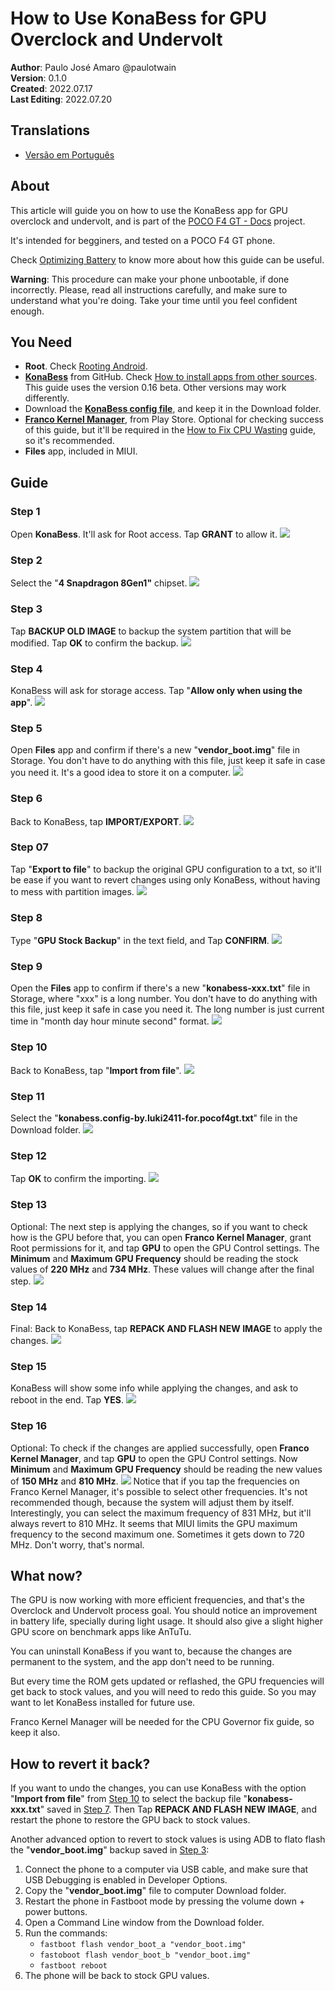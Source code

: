 # How to Use KonaBess for GPU Overclock and Undervolt
**Author**: Paulo José Amaro @paulotwain  
**Version**: 0.1.0  
**Created**: 2022.07.17  
**Last Editing**: 2022.07.20

## Translations
- [Versão em Português](pt/como-usar-o-konabess.md)

## About
This article will guide you on how to use the KonaBess app for GPU overclock and undervolt, and is part of the [POCO F4 GT - Docs](README.md) project.

It's intended for begginers, and tested on a POCO F4 GT phone.

Check [Optimizing Battery](README.md#optimizing-battery) to know more about how this guide can be useful.

**Warning**: This procedure can make your phone unbootable, if done incorrectly. Please, read all instructions carefully, and make sure to understand what you're doing. Take your time until you feel confident enough.

## You Need
- **Root**. Check [Rooting Android](README.md#rooting-android).
- [**KonaBess**](https://github.com/libxzr/KonaBess/releases/tag/v0.16) from GitHub. Check [How to install apps from other sources](how-to-install-apps-from-other-sources.md). This guide uses the version 0.16 beta. Other versions may work differently.
- Download the [**KonaBess config file**](file-konabess.config.md), and keep it in the Download folder.
- [**Franco Kernel Manager**](https://play.google.com/store/apps/details?id=com.franco.kernel), from Play Store. Optional for checking success of this guide, but it'll be required in the [How to Fix CPU Wasting](how-to-fix-cpu-wasting.md) guide, so it's recommended.
- **Files** app, included in MIUI.

## Guide
### Step 1
Open **KonaBess**. It'll ask for Root access. Tap **GRANT** to allow it.
![](images/guide-konabess-step01.png)

### Step 2
Select the "**4 Snapdragon 8Gen1"** chipset.
![](images/guide-konabess-step02.png)

### Step 3
Tap **BACKUP OLD IMAGE** to backup the system partition that will be modified. Tap **OK** to confirm the backup.
![](images/guide-konabess-step03.png)

### Step 4
KonaBess will ask for storage access. Tap "**Allow only when using the app**".
![](images/guide-konabess-step04.png)

### Step 5
Open **Files** app and confirm if there's a new "**vendor_boot.img**" file in Storage. You don't have to do anything with this file, just keep it safe in case you need it. It's a good idea to store it on a computer.
![](images/guide-konabess-step05.png)

### Step 6
Back to KonaBess, tap **IMPORT/EXPORT**.
![](images/guide-konabess-step06.png)

### Step 07
Tap "**Export to file**" to backup the original GPU configuration to a txt, so it'll be ease if you want to revert changes using only KonaBess, without having to mess with partition images.
![](images/guide-konabess-step07.png)

### Step 8
Type "**GPU Stock Backup**" in the text field, and Tap **CONFIRM**.
![](images/guide-konabess-step08.png)

### Step 9
Open the **Files** app to confirm if there's a new "**konabess-xxx.txt**" file in Storage, where "xxx" is a long number. You don't have to do anything with this file, just keep it safe in case you need it. The long number is just current time in "month day hour minute second" format.
![](images/guide-konabess-step09.png)

### Step 10
Back to KonaBess, tap "**Import from file**".
![](images/guide-konabess-step10.png)

### Step 11
Select the "**konabess.config-by.luki2411-for.pocof4gt.txt**" file in the Download folder.
![](images/guide-konabess-step11.png)

### Step 12
Tap **OK** to confirm the importing.
![](images/guide-konabess-step12.png)

### Step 13
Optional: The next step is applying the changes, so if you want to check how is the GPU before that, you can open **Franco Kernel Manager**, grant Root permissions for it, and tap **GPU** to open the GPU Control settings. The **Minimum** and **Maximum GPU Frequency** should be reading the stock values of **220 MHz** and **734 MHz**. These values will change after the final step.
![](images/guide-konabess-step13.png)

### Step 14
Final: Back to KonaBess, tap **REPACK AND FLASH NEW IMAGE** to apply the changes.
![](images/guide-konabess-step14.png)

### Step 15
KonaBess will show some info while applying the changes, and ask to reboot in the end. Tap **YES**.
![](images/guide-konabess-step15.png)

### Step 16
Optional: To check if the changes are applied successfully, open **Franco Kernel Manager**, and tap **GPU** to open the GPU Control settings. Now **Minimum** and **Maximum GPU Frequency** should be reading the new values of **150 MHz** and **810 MHz**. 
![](images/guide-konabess-step16.png)
Notice that if you tap the frequencies on Franco Kernel Manager, it's possible to select other frequencies. It's not recommended though, because the system will adjust them by itself. Interestingly, you can select the maximum frequency of 831 MHz, but it'll always revert to 810 MHz. It seems that MIUI limits the GPU maximum frequency to the second maximum one. Sometimes it gets down to 720 MHz. Don't worry, that's normal.

## What now?
The GPU is now working with more efficient frequencies, and that's the Overclock and Undervolt process goal. You should notice an improvement in battery life, specially during light usage. It should also give a slight higher GPU score on benchmark apps like AnTuTu.

You can uninstall KonaBess if you want to, because the changes are permanent to the system, and the app don't need to be running.

But every time the ROM gets updated or reflashed, the GPU frequencies will get back to stock values, and you will need to redo this guide. So you may want to let KonaBess installed for future use.

Franco Kernel Manager will be needed for the CPU Governor fix guide, so keep it also.

## How to revert it back?
If you want to undo the changes, you can use KonaBess with the option "**Import from file**" from [Step 10](#step-10) to select the backup file "**konabess-xxx.txt**" saved in [Step 7](#step-7). Then Tap **REPACK AND FLASH NEW IMAGE**, and restart the phone to restore the GPU back to stock values.

Another advanced option to revert to stock values is using ADB to flato flash the "**vendor_boot.img**" backup saved in [Step 3](#step-3):
1. Connect the phone to a computer via USB cable, and make sure that USB Debugging is enabled in Developer Options.
2. Copy the "**vendor_boot.img**" file to computer Download folder.
4. Restart the phone in Fastboot mode by pressing the volume down + power buttons.
5. Open a Command Line window from the Download folder.
6. Run the commands:
	- `fastboot flash vendor_boot_a "vendor_boot.img"`
	- `fastoboot flash vendor_boot_b "vendor_boot.img"`
	- `fastboot reboot`
7. The phone will be back to stock GPU values.